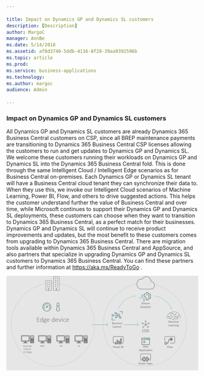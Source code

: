 ```yaml
---

title: Impact on Dynamics GP and Dynamics SL customers
description: [Description]
author: MargoC
manager: AnnBe
ms.date: 5/14/2018
ms.assetid: af8d3740-5ddb-4116-8f28-39aa9392596b
ms.topic: article
ms.prod: 
ms.service: business-applications
ms.technology: 
ms.author: margoc
audience: Admin

---
```

### Impact on Dynamics GP and Dynamics SL customers

All Dynamics GP and Dynamics SL customers are already Dynamics 365 Business
Central customers on CSP, since all BREP maintenance payments are transitioning
to Dynamics 365 Business Central CSP licenses allowing the customers to run and
get updates to Dynamics GP and Dynamics SL. We welcome these customers running
their workloads on Dynamics GP and Dynamics SL into the Dynamics 365 Business
Central fold. This is done through the same Intelligent Cloud / Intelligent Edge
scenarios as for Business Central on-premises. Each Dynamics GP or Dynamics SL
tenant will have a Business Central cloud tenant they can synchronize their data
to. When they use this, we invoke our Intelligent Cloud scenarios of Machine
Learning, Power BI, Flow, and others to drive suggested actions. This helps the
customer understand further the value of Business Central and over time, while
Microsoft continues to support their Dynamics GP and Dynamics SL deployments,
these customers can choose when they want to transition to Dynamics 365 Business
Central, as a perfect match for their businesses. Dynamics GP and Dynamics SL
will continue to receive product improvements and updates, but the most benefit
to these customers comes from upgrading to Dynamics 365 Business Central. There
are migration tools available within Dynamics 365 Business Central and
AppSource, and also partners that specialize in upgrading Dynamics GP and
Dynamics SL customers to Dynamics 365 Business Central. You can find these
partners and further information at https://aka.ms/ReadyToGo .

![](media/impact-dynamics-gp-dynamics-sl-customers-1.png "")
